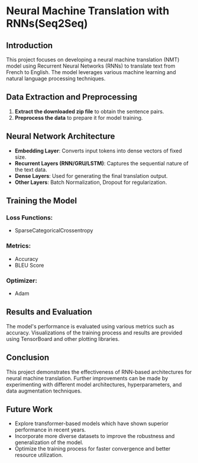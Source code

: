 # Neural Machine Translation with RNNs(Seq2Seq)

## Introduction
This project focuses on developing a neural machine translation (NMT) model using Recurrent Neural Networks (RNNs) to translate text from French to English. The model leverages various machine learning and natural language processing techniques.

## Data Extraction and Preprocessing
1. **Extract the downloaded zip file** to obtain the sentence pairs.
2. **Preprocess the data** to prepare it for model training.

## Neural Network Architecture
- **Embedding Layer**: Converts input tokens into dense vectors of fixed size.
- **Recurrent Layers (RNN/GRU/LSTM)**: Captures the sequential nature of the text data.
- **Dense Layers**: Used for generating the final translation output.
- **Other Layers**: Batch Normalization, Dropout for regularization.

## Training the Model
### Loss Functions:
- SparseCategoricalCrossentropy

### Metrics:
- Accuracy
- BLEU Score

### Optimizer:
- Adam

## Results and Evaluation
The model's performance is evaluated using various metrics such as accuracy. Visualizations of the training process and results are provided using TensorBoard and other plotting libraries.

## Conclusion
This project demonstrates the effectiveness of RNN-based architectures for neural machine translation. Further improvements can be made by experimenting with different model architectures, hyperparameters, and data augmentation techniques.

## Future Work
- Explore transformer-based models which have shown superior performance in recent years.
- Incorporate more diverse datasets to improve the robustness and generalization of the model.
- Optimize the training process for faster convergence and better resource utilization.
